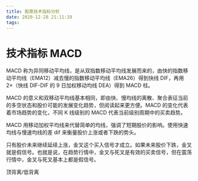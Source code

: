 ```yaml
---
title: 股票技术指标分析
date: 2020-12-28 21:11:19
tags:
---
```


# 技术指标 MACD

MACD 称为异同移动平均线，是从双指数移动平均线发展而来的，由快的指数移动平均线（EMA12）减去慢的指数移动平均线（EMA26）得到快线 DIF，再用 2×（快线 DIF-DIF 的 9 日加权移动均线 DEA）得到 MACD 柱。

MACD 的意义和双移动平均线基本相同，即由快、慢均线的离散、聚合表征当前的多空状态和股价可能的发展变化趋势，但阅读起来更方便。MACD 的变化代表着市场趋势的变化，不同 K 线级别的 MACD 代表当前级别周期中的买卖趋势。

MACD 用移动加权平均线来代替简单的均线，强调了短期股价的影响。使用快速均线与慢速均线的差 dif 来衡量股价上涨或者下跌的势头。

只有股价未来继续延续上涨，金叉这个买入信号才成立。如果未来股价下跌，金叉就是假信号。也就是说，在趋势行情中，金叉与死叉是有效的买卖信号，但在震荡行情中，金叉与死叉基本上都是假信号。

顶背离/低背离
